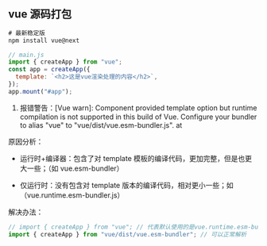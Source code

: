 ## vue 源码打包

```js
# 最新稳定版
npm install vue@next

// main.js
import { createApp } from "vue";
const app = createApp({
  template: `<h2>这是vue渲染处理的内容</h2>`,
});
app.mount("#app");
```

1. 报错警告：[Vue warn]: Component provided template option but runtime compilation is not supported in this build of Vue. Configure your bundler to alias "vue" to "vue/dist/vue.esm-bundler.js".
   at <App>

原因分析：

- 运行时+编译器：包含了对 template 模板的编译代码，更加完整，但是也更大一些；（如 vue.esm-bundler）

- 仅运行时：没有包含对 template 版本的编译代码，相对更小一些；如（vue.runtime.esm-bundler.js）

解决办法：

```js
// import { createApp } from "vue"; // 代表默认使用的是vue.runtime.esm-bundler.js，无法解析template内容
import { createApp } from "vue/dist/vue.esm-bundler"; // 可以正常解析
```
